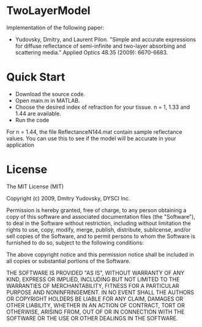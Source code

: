 TwoLayerModel
=============

Implementation of the following paper:

* Yudovsky, Dmitry, and Laurent Pilon. "Simple and accurate expressions for diffuse reflectance of semi-infinite and two-layer absorbing and scattering media." Applied Optics 48.35 (2009): 6670-6683.
 

Quick Start
=============
* Download the source code. 
* Open main.m in MATLAB. 
* Choose the desired index of refraction for your tissue. n = 1, 1.33 and 1.44 are available. 
* Run the code


For n = 1.44, the file ReflectanceN144.mat contain sample reflectance values. You can use this to see if the model will be accurate in your application 

License
=============
The MIT License (MIT)

Copyright (c) 2009, Dmitry Yudovsky, DYSCI Inc.

Permission is hereby granted, free of charge, to any person obtaining a copy
of this software and associated documentation files (the "Software"), to deal
in the Software without restriction, including without limitation the rights
to use, copy, modify, merge, publish, distribute, sublicense, and/or sell
copies of the Software, and to permit persons to whom the Software is
furnished to do so, subject to the following conditions:

The above copyright notice and this permission notice shall be included in
all copies or substantial portions of the Software.

THE SOFTWARE IS PROVIDED "AS IS", WITHOUT WARRANTY OF ANY KIND, EXPRESS OR
IMPLIED, INCLUDING BUT NOT LIMITED TO THE WARRANTIES OF MERCHANTABILITY,
FITNESS FOR A PARTICULAR PURPOSE AND NONINFRINGEMENT. IN NO EVENT SHALL THE
AUTHORS OR COPYRIGHT HOLDERS BE LIABLE FOR ANY CLAIM, DAMAGES OR OTHER
LIABILITY, WHETHER IN AN ACTION OF CONTRACT, TORT OR OTHERWISE, ARISING FROM,
OUT OF OR IN CONNECTION WITH THE SOFTWARE OR THE USE OR OTHER DEALINGS IN
THE SOFTWARE.
